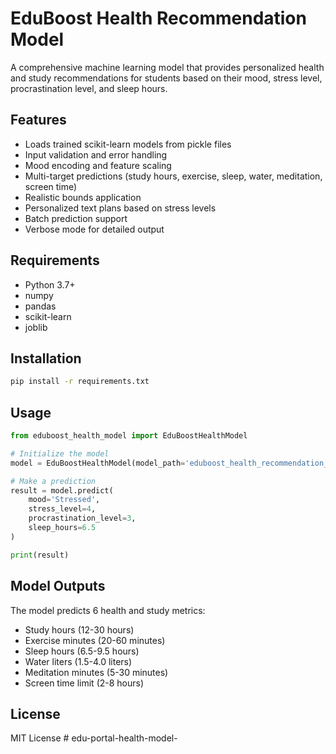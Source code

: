 # EduBoost Health Recommendation Model

A comprehensive machine learning model that provides personalized health and study recommendations for students based on their mood, stress level, procrastination level, and sleep hours.

## Features

- Loads trained scikit-learn models from pickle files
- Input validation and error handling
- Mood encoding and feature scaling
- Multi-target predictions (study hours, exercise, sleep, water, meditation, screen time)
- Realistic bounds application
- Personalized text plans based on stress levels
- Batch prediction support
- Verbose mode for detailed output

## Requirements

- Python 3.7+
- numpy
- pandas
- scikit-learn
- joblib

## Installation

```bash
pip install -r requirements.txt
```

## Usage

```python
from eduboost_health_model import EduBoostHealthModel

# Initialize the model
model = EduBoostHealthModel(model_path='eduboost_health_recommendation_model.pkl')

# Make a prediction
result = model.predict(
    mood='Stressed',
    stress_level=4,
    procrastination_level=3,
    sleep_hours=6.5
)

print(result)
```

## Model Outputs

The model predicts 6 health and study metrics:
- Study hours (12-30 hours)
- Exercise minutes (20-60 minutes)
- Sleep hours (6.5-9.5 hours)
- Water liters (1.5-4.0 liters)
- Meditation minutes (5-30 minutes)
- Screen time limit (2-8 hours)

## License

MIT License
#   e d u - p o r t a l - h e a l t h - m o d e l -  
 